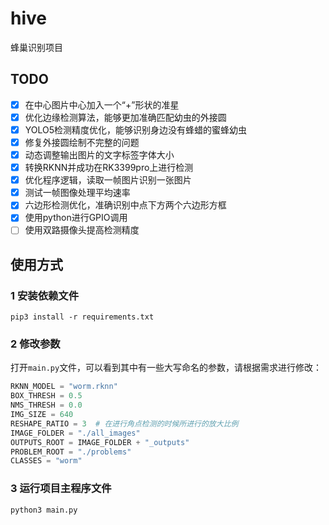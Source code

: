 # hive

蜂巢识别项目

## TODO
- [x] 在中心图片中心加入一个“+”形状的准星
- [x] 优化边缘检测算法，能够更加准确匹配幼虫的外接圆
- [x] YOLO5检测精度优化，能够识别身边没有蜂蜡的蜜蜂幼虫
- [x] 修复外接圆绘制不完整的问题
- [x] 动态调整输出图片的文字标签字体大小
- [x] 转换RKNN并成功在RK3399pro上进行检测
- [x] 优化程序逻辑，读取一帧图片识别一张图片
- [x] 测试一帧图像处理平均速率
- [x] 六边形检测优化，准确识别中点下方两个六边形方框
- [x] 使用python进行GPIO调用
- [ ] 使用双路摄像头提高检测精度

## 使用方式
### 1 安装依赖文件
```shell
pip3 install -r requirements.txt
```

### 2 修改参数
打开`main.py`文件，可以看到其中有一些大写命名的参数，请根据需求进行修改：  
```python
RKNN_MODEL = "worm.rknn"
BOX_THRESH = 0.5
NMS_THRESH = 0.0
IMG_SIZE = 640
RESHAPE_RATIO = 3  # 在进行角点检测的时候所进行的放大比例
IMAGE_FOLDER = "./all_images"
OUTPUTS_ROOT = IMAGE_FOLDER + "_outputs"
PROBLEM_ROOT = "./problems"
CLASSES = "worm"
```

### 3 运行项目主程序文件
```shell
python3 main.py
```
